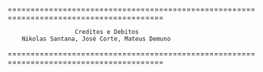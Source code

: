 ========================================================================================

                       Creditos e Debitos
        Nikolas Santana, José Corte, Mateus Demuno

========================================================================================
